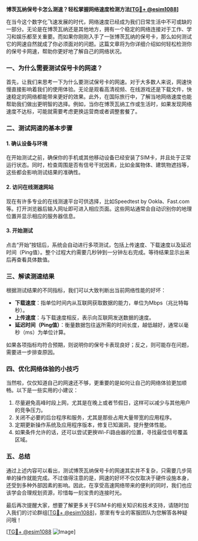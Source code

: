 **博茨瓦纳保号卡怎么测速？轻松掌握网络速度检测方法[[TG💪+ @esim1088](https://t.me/s/esim1088)]**

在当今这个数字化飞速发展的时代，网络速度已经成为我们日常生活中不可或缺的一部分。无论是在博茨瓦纳还是其他地方，拥有一个稳定的网络连接对于工作、学习和娱乐都至关重要。而如果你刚刚入手了一张博茨瓦纳的保号卡，那么如何测试它的网速自然就成了你必须面对的问题。这篇文章将为你详细介绍如何轻松检测你的保号卡网速，帮助你更好地了解自己的网络状况。

### 一、为什么需要测试保号卡的网速？

首先，让我们来思考一下为什么要测试保号卡的网速。对于大多数人来说，网速快慢直接影响着我们的使用体验。无论是观看高清视频、在线游戏还是下载文件，快速稳定的网络都能带来更好的效果。此外，在国际旅行中，了解当地网络速度也能帮助我们做出更明智的选择。例如，当你在博茨瓦纳工作或生活时，如果发现网络速度不达标，可能就需要考虑更换运营商或者调整套餐了。

### 二、测试网速的基本步骤

#### 1. 确认设备与环境

在开始测试之前，确保你的手机或其他移动设备已经安装了SIM卡，并且处于正常运行状态。同时，检查周围是否有信号干扰因素，比如金属物体、建筑物遮挡等，这些都会影响测试结果的准确性。

#### 2. 访问在线测速网站

现在有许多专业的在线测速平台可供选择，比如Speedtest by Ookla、Fast.com等。打开浏览器后输入网址即可进入相应页面。这些网站通常会自动识别你的地理位置并显示相应的服务器信息。

#### 3. 开始测试

点击“开始”按钮后，系统会自动进行多项测试，包括上传速度、下载速度以及延迟时间（Ping值）。整个过程大约需要几秒钟到一分钟左右完成。等待结果显示出来后再查看具体数值。

### 三、解读测速结果

根据测试结果的不同指标，我们可以大致判断出当前网络性能的好坏：

- **下载速度**：指单位时间内从互联网获取数据的能力，单位为Mbps（兆比特每秒）。
- **上传速度**：与下载速度相反，表示向互联网发送数据的速度。
- **延迟时间（Ping值）**：衡量数据包往返所需的时间长度，越低越好，通常以毫秒（ms）为单位计算。

如果各项指标均符合预期，则说明你的保号卡表现良好；反之，则可能存在问题，需要进一步排查原因。

### 四、优化网络体验的小技巧

当然啦，仅仅知道自己的网速还不够，更重要的是如何让自己的网络体验更加顺畅。以下是一些实用的小建议：

1. 尽量避免高峰时段上网，尤其是在晚上或者节假日，这样可以减少与其他用户的竞争压力。
2. 关闭不必要的后台程序和服务，尤其是那些占用大量带宽的应用程序。
3. 定期更新操作系统及应用程序版本，修复已知漏洞，提升整体性能。
4. 如果条件允许的话，还可以尝试更换Wi-Fi路由器的位置，寻找最佳信号覆盖区域。

### 五、总结

通过上述内容可以看出，测试博茨瓦纳保号卡的网速其实并不复杂，只需要几步简单的操作就能完成。不过值得注意的是，网速的好坏不仅仅取决于硬件设施本身，还受到多种外部因素的影响。因此，在享受高速网络带来的便利的同时，我们也应该学会合理规划资源，珍惜每一刻宝贵的连接时光。

最后再次提醒大家，想要了解更多关于ESIM卡的相关知识和技术支持，请随时加入我们的讨论群组[[TG💪+ @esim1088](https://t.me/s/esim1088)]，那里有专业的客服团队为您解答各种疑问哦！

[[TG💪+ @esim1088](https://t.me/s/esim1088) ![Image](https://i.postimg.cc/4NQfJmqS/Snipaste-2025-05-13-00-14-12.png)]